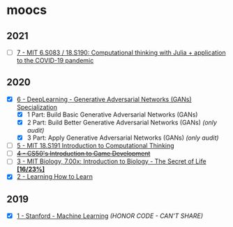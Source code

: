 # moocs

## 2021
- [ ] [7 - MIT 6.S083 / 18.S190: Computational thinking with Julia + application to the COVID-19 pandemic](https://github.com/mitmath/6S083)

## 2020
- [X] [6 - DeepLearning - Generative Adversarial Networks (GANs) Specialization](https://www.coursera.org/specializations/generative-adversarial-networks-gans)
	- [X] 1 Part: Build Basic Generative Adversarial Networks (GANs)
	- [X] 2 Part: Build Better Generative Adversarial Networks (GANs) *(only audit)*
	- [X] 3 Part: Apply Generative Adversarial Networks (GANs) *(only audit)*
- [ ] [5 - MIT 18.S191 Introduction to Computational Thinking](https://mitmath.github.io/18S191/Fall20/) 
- [ ] [~~4 - CS50's Introduction to Game Development~~](https://courses.edx.org/courses/course-v1:HarvardX+CS50G+Games/course/)
- [ ] [3 - MIT Biology, 7.00x: Introduction to Biology - The Secret of Life **[16/23%]**](https://courses.edx.org/courses/course-v1:MITx+7.00x+1T2020j/course/)
- [x] [2 - Learning How to Learn](https://www.coursera.org/learn/learning-how-to-learn/home/welcome)

## 2019
- [x] [1 - Stanford - Machine Learning](https://www.coursera.org/learn/machine-learning) *(HONOR CODE - CAN'T SHARE)*
